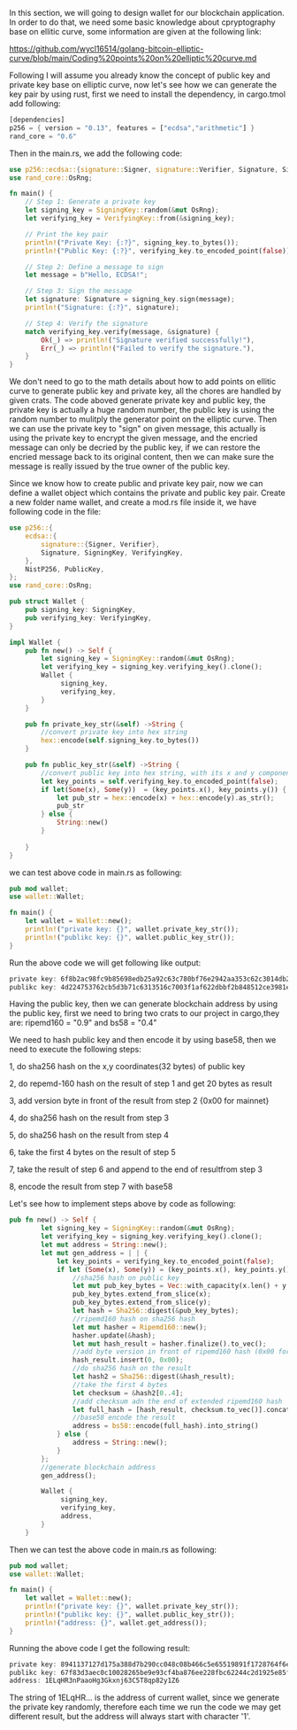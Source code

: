 In this section, we will going to design wallet for our blockchain application. In order to do that, we need some basic knowledge about cpryptography base on ellitic curve, some information are given at the following link:

https://github.com/wycl16514/golang-bitcoin-elliptic-curve/blob/main/Coding%20points%20on%20elliptic%20curve.md

Following I will assume you already know the concept of public key and private key base on elliptic curve, now let's see how we can generate the key pair by using rust, first we need to install the dependency, in cargo.tmol add following:
```rs
[dependencies]
p256 = { version = "0.13", features = ["ecdsa","arithmetic"] }
rand_core = "0.6"
```
Then in the main.rs, we add the following code:
```rs
use p256::ecdsa::{signature::Signer, signature::Verifier, Signature, SigningKey, VerifyingKey};
use rand_core::OsRng;

fn main() {
    // Step 1: Generate a private key
    let signing_key = SigningKey::random(&mut OsRng);
    let verifying_key = VerifyingKey::from(&signing_key);

    // Print the key pair
    println!("Private Key: {:?}", signing_key.to_bytes());
    println!("Public Key: {:?}", verifying_key.to_encoded_point(false));

    // Step 2: Define a message to sign
    let message = b"Hello, ECDSA!";

    // Step 3: Sign the message
    let signature: Signature = signing_key.sign(message);
    println!("Signature: {:?}", signature);

    // Step 4: Verify the signature
    match verifying_key.verify(message, &signature) {
        Ok(_) => println!("Signature verified successfully!"),
        Err(_) => println!("Failed to verify the signature."),
    }
}

```
We don't need to go to the math details about how to add points on ellitic curve to generate public key and private key, all the chores are handled by given crats. The code aboved generate private key and public key, the private key is 
actually a huge random number, the public key is using the random number to mulitply the generator point on the elliptic curve. Then we can use the private key to "sign" on given message, this actually is using the private key to encrypt
the given message, and the encried message can only be decried by the public key, if we can restore the encried message back to its original content, then we can make sure the message is really issued by the true owner of the public key.

Since we know how to create public and private key pair, now we can define a wallet object which contains the private and public key pair. Create a new folder name wallet, and create a mod.rs file 
inside it, we have following code in the file:

```rs
use p256::{
    ecdsa::{
        signature::{Signer, Verifier},
        Signature, SigningKey, VerifyingKey,
    },
    NistP256, PublicKey,
};
use rand_core::OsRng;

pub struct Wallet {
    pub signing_key: SigningKey,
    pub verifying_key: VerifyingKey,
}

impl Wallet {
    pub fn new() -> Self {
        let signing_key = SigningKey::random(&mut OsRng);
        let verifying_key = signing_key.verifying_key().clone();
        Wallet {
             signing_key,
             verifying_key,
        }
    }

    pub fn private_key_str(&self) ->String {
        //convert private key into hex string
        hex::encode(self.signing_key.to_bytes())
    }

    pub fn public_key_str(&self) ->String {
        //convert public key into hex string, with its x and y components together
        let key_points = self.verifying_key.to_encoded_point(false);
        if let(Some(x), Some(y))  = (key_points.x(), key_points.y()) {
            let pub_str = hex::encode(x) + hex::encode(y).as_str();
            pub_str
        } else {
            String::new()
        }
     
    }
}

```

we can test above code in main.rs as following:

```rs
pub mod wallet;
use wallet::Wallet; 

fn main() {
    let wallet = Wallet::new();
    println!("private key: {}", wallet.private_key_str());
    println!("publikc key: {}", wallet.public_key_str());
}

```

Run the above code we will get following like output:

```rs
private key: 6f8b2ac98fc9b85698edb25a92c63c780bf76e2942aa353c62c3014db25bad63
publikc key: 4d224753762cb5d3b71c6313516c7003f1af622dbbf2b848512ce3981e9cdf39cf09beba93bb01c72686d60a7fcf679a4eb5fa231e3d22b43ad397c3730c48e2
```

Having the public key, then we can generate blockchain address by using the public key, first we need to bring two crats to our project in cargo,they are:
ripemd160 = "0.9" and bs58 = "0.4"

We need to hash public key and then encode it by using base58, then we need to execute the following steps:

1, do sha256 hash on the x,y coordinates(32 bytes) of public key

2, do repemd-160 hash on the result of step 1 and get 20 bytes as result

3, add version byte in front of the result from step 2 {0x00 for mainnet}

4, do sha256 hash on the result from step 3

5, do sha256 hash on the result from step 4

6, take the first 4 bytes on the result of step 5

7, take the result of step 6 and append to the end of resultfrom step 3

8, encode the result from step 7 with base58

Let's see how to implement steps above by code as following:

```rs
pub fn new() -> Self {
        let signing_key = SigningKey::random(&mut OsRng);
        let verifying_key = signing_key.verifying_key().clone();
        let mut address = String::new();
        let mut gen_address = | | {
            let key_points = verifying_key.to_encoded_point(false);
            if let (Some(x), Some(y)) = (key_points.x(), key_points.y()) {
                //sha256 hash on public key
                let mut pub_key_bytes = Vec::with_capacity(x.len() + y.len());
                pub_key_bytes.extend_from_slice(x);
                pub_key_bytes.extend_from_slice(y);
                let hash = Sha256::digest(&pub_key_bytes);
                //ripemd160 hash on sha256 hash
                let mut hasher = Ripemd160::new();
                hasher.update(&hash); 
                let mut hash_result = hasher.finalize().to_vec(); 
                //add byte version in front of ripemd160 hash (0x00 for mainnet)
                hash_result.insert(0, 0x00);
                //do sha256 hash on the result
                let hash2 = Sha256::digest(&hash_result);
                //take the first 4 bytes  
                let checksum = &hash2[0..4]; 
                //add checksum adn the end of extended ripemd160 hash
                let full_hash = [hash_result, checksum.to_vec()].concat();
                //base58 encode the result
                address = bs58::encode(full_hash).into_string()
            } else {
                address = String::new();
            }
        };
        //generate blockchain address
        gen_address();

        Wallet {
             signing_key,
             verifying_key,
             address,
        }
    }
```
Then we can test the above code in main.rs as following:

```rs
pub mod wallet;
use wallet::Wallet; 

fn main() {
    let wallet = Wallet::new();
    println!("private key: {}", wallet.private_key_str());
    println!("publikc key: {}", wallet.public_key_str());
    println!("address: {}", wallet.get_address()); 
}

```

Running the above code I get the following result:

```rs
private key: 8941137127d175a388d7b290cc048c08b466c5e65519891f1728764f6e4de126
publikc key: 67f83d3aec0c10028265be9e93cf4ba876ee228fbc62244c2d1925e85f3262ee3fd5a05b1a31bc27bb8ae5e6a6af9fedb2d4f28f5f39834f97dcd5268b963324
address: 1ELqHR3nPaaoHg3Gkxnj63C5T8qp82y1Z6
```

The string of 1ELqHR... is the address of current wallet, since we generate the private key randomly, therefore each time we run the code we may get different result, but the address will always
start with character '1'.


